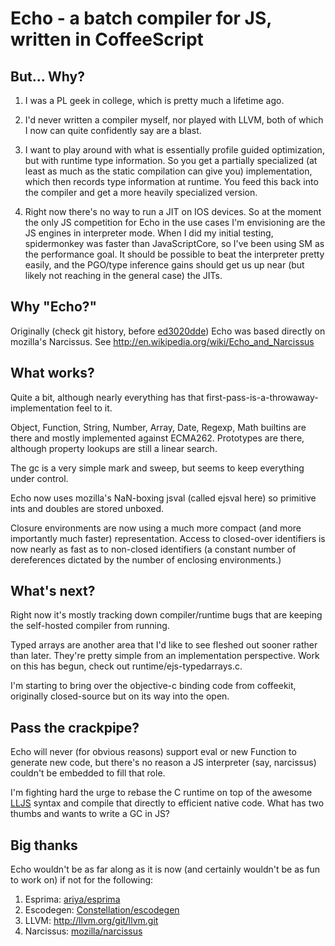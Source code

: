 Echo - a batch compiler for JS, written in CoffeeScript
=======================================================

But... Why?
-----------

1. I was a PL geek in college, which is pretty much a lifetime ago.

2. I'd never written a compiler myself, nor played with LLVM, both of
which I now can quite confidently say are a blast.

3. I want to play around with what is essentially profile guided
optimization, but with runtime type information.  So you get a
partially specialized (at least as much as the static compilation can
give you) implementation, which then records type information at
runtime.  You feed this back into the compiler and get a more heavily
specialized version.

4. Right now there's no way to run a JIT on IOS devices.  So at the
moment the only JS competition for Echo in the use cases I'm
envisioning are the JS engines in interpreter mode.  When I did my
initial testing, spidermonkey was faster than JavaScriptCore, so I've
been using SM as the performance goal.  It should be possible to beat
the interpreter pretty easily, and the PGO/type inference gains should
get us up near (but likely not reaching in the general case) the JITs.

Why "Echo?"
-----------

Originally (check git history, before
[ed3020dde](https://github.com/toshok/echo-js/commit/ed3020dde7d33018720b26484e98390ab6c69718))
Echo was based directly on mozilla's Narcissus.  See
http://en.wikipedia.org/wiki/Echo_and_Narcissus

What works?
-----------

Quite a bit, although nearly everything has that
first-pass-is-a-throwaway-implementation feel to it.

Object, Function, String, Number, Array, Date, Regexp, Math builtins
are there and mostly implemented against ECMA262.  Prototypes are
there, although property lookups are still a linear search.

The gc is a very simple mark and sweep, but seems to keep everything
under control.

Echo now uses mozilla's NaN-boxing jsval (called ejsval here) so
primitive ints and doubles are stored unboxed.

Closure environments are now using a much more compact (and more
importantly much faster) representation.  Access to closed-over
identifiers is now nearly as fast as to non-closed identifiers
(a constant number of dereferences dictated by the number of
enclosing environments.)

What's next?
------------

Right now it's mostly tracking down compiler/runtime bugs that are
keeping the self-hosted compiler from running.

Typed arrays are another area that I'd like to see fleshed out sooner
rather than later.  They're pretty simple from an implementation
perspective.  Work on this has begun, check out runtime/ejs-typedarrays.c.

I'm starting to bring over the objective-c binding code from coffeekit,
originally closed-source but on its way into the open.

Pass the crackpipe?
-------------------

Echo will never (for obvious reasons) support eval or new Function to
generate new code, but there's no reason a JS interpreter (say,
narcissus) couldn't be embedded to fill that role.

I'm fighting hard the urge to rebase the C runtime on top of the awesome
[LLJS](http://mbebenita.github.com/LLJS/) syntax and compile that directly to efficient native code.
What has two thumbs and wants to write a GC in JS?


Big thanks
----------

Echo wouldn't be as far along as it is now (and certainly wouldn't be
as fun to work on) if not for the following:

1. Esprima:   [ariya/esprima](https://github.com/ariya/esprima)
2. Escodegen: [Constellation/escodegen](https://github.com/Constellation/escodegen)
3. LLVM:      http://llvm.org/git/llvm.git
4. Narcissus: [mozilla/narcissus](https://github.com/mozilla/narcissus)
